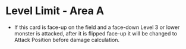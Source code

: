 # Level Limit - Area A

*   If this card is face-up on the field and a face-down Level 3 or lower monster is attacked, after it is flipped face-up it will be changed to Attack Position before damage calculation.
